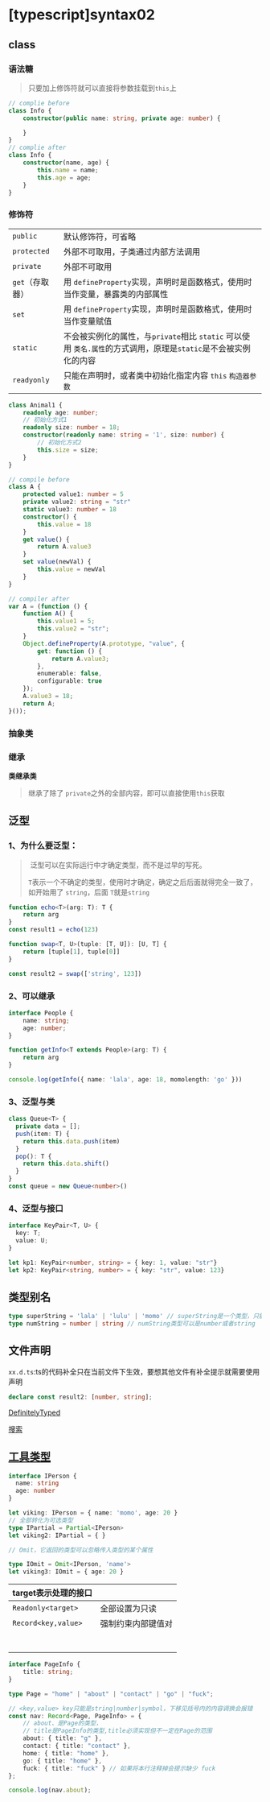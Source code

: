 # \[typescript\]syntax02

## class

### 语法糖

> 只要加上修饰符就可以直接将参数挂载到`this`上

```typescript
// complie before
class Info {
    constructor(public name: string, private age: number) {

    }
}
// complie after
class Info {
    constructor(name, age) {
        this.name = name;
        this.age = age;
    }
}
```

### 修饰符

|  |  |
| :--- | :--- |
| `public` | 默认修饰符，可省略 |
| `protected` | 外部不可取用，子类通过内部方法调用 |
| `private` | 外部不可取用 |
| `get`（存取器） | 用 `defineProperty`实现，声明时是函数格式，使用时当作变量，暴露类的内部属性 |
| `set` | 用 `defineProperty`实现，声明时是函数格式，使用时当作变量赋值 |
| `static` | 不会被实例化的属性，与`private`相比 `static` 可以使用 `类名.属性`的方式调用，原理是`static`是不会被实例化的内容 |
| `readyonly` | 只能在声明时，或者类中初始化指定内容  `this` `构造器参数` |

```typescript
class Animal1 {
    readonly age: number;
    // 初始化方式1
    readonly size: number = 18;
    constructor(readonly name: string = '1', size: number) {
        // 初始化方式2
        this.size = size;
    }
}
```



```typescript
// compile before
class A {
    protected value1: number = 5
    private value2: string = "str"
    static value3: number = 18
    constructor() {
        this.value = 18
    }
    get value() {
        return A.value3
    }
    set value(newVal) {
        this.value = newVal
    }
}

// compiler after
var A = (function () {
    function A() {
        this.value1 = 5;
        this.value2 = "str";
    }
    Object.defineProperty(A.prototype, "value", {
        get: function () {
            return A.value3;
        },
        enumerable: false,
        configurable: true
    });
    A.value3 = 18;
    return A;
}());
```



### 抽象类

### 继承

**类继承类**

> 继承了除了 `private`之外的全部内容，即可以直接使用`this`获取

## 泛型

### 1、为什么要泛型：

> ​	泛型可以在实际运行中才确定类型，而不是过早的写死。
>
> ​	`T`表示一个不确定的类型，使用时才确定，确定之后后面就得完全一致了，如开始用了 `string`，后面 `T`就是`string`

```typescript
function echo<T>(arg: T): T {
    return arg
}
const result1 = echo(123)

function swap<T, U>(tuple: [T, U]): [U, T] {
    return [tuple[1], tuple[0]]
}

const result2 = swap(['string', 123])
```

### 2、可以继承

```typescript
interface People {
    name: string;
    age: number;
}

function getInfo<T extends People>(arg: T) {
    return arg
}

console.log(getInfo({ name: 'lala', age: 18, momolength: 'go' }))
```

### 3、泛型与类

```typescript
class Queue<T> {
  private data = [];
  push(item: T) {
    return this.data.push(item)
  }
  pop(): T {
    return this.data.shift()
  }
}
const queue = new Queue<number>()
```

### 4、泛型与接口

```typescript
interface KeyPair<T, U> {
  key: T;
  value: U;
}

let kp1: KeyPair<number, string> = { key: 1, value: "str"}
let kp2: KeyPair<string, number> = { key: "str", value: 123}
```

## 类型别名

```typescript
type superString = 'lala' | 'lulu' | 'momo' // superString是一个类型，只能使用限制的字符串赋值
type numString = number | string // numString类型可以是number或者string
```



## 文件声明

`xx.d.ts`:ts的代码补全只在当前文件下生效，要想其他文件有补全提示就需要使用声明

```typescript
declare const result2: [number, string];
```

[DefinitelyTyped](https://github.com/DefinitelyTyped/DefinitelyTyped)

[搜索](https://www.typescriptlang.org/dt/search/)

## [工具类型](https://www.typescriptlang.org/docs/handbook/utility-types.html)

```typescript
interface IPerson {
  name: string
  age: number
}

let viking: IPerson = { name: 'momo', age: 20 }
// 全部转化为可选类型
type IPartial = Partial<IPerson>
let viking2: IPartial = { }

// Omit，它返回的类型可以忽略传入类型的某个属性

type IOmit = Omit<IPerson, 'name'>
let viking3: IOmit = { age: 20 }
```



| target表示处理的接口 |                    |
| -------------------- | ------------------ |
| `Readonly<target>`   | 全部设置为只读     |
| `Record<key,value>`  | 强制约束内部键值对 |
|                      |                    |
|                      |                    |
|                      |                    |
|                      |                    |
|                      |                    |
|                      |                    |
|                      |                    |

```typescript
interface PageInfo {
    title: string;
}

type Page = "home" | "about" | "contact" | "go" | "fuck";

// <key,value> key只能是string|number|symbol，下移见括号内的内容调换会报错
const nav: Record<Page, PageInfo> = {
    // about、是Page的类型，
    // title是PageInfo的类型,title必须实现但不一定在Page的范围
    about: { title: "g" },
    contact: { title: "contact" },
    home: { title: "home" },
    go: { title: "home" },
    fuck: { title: "fuck" } // 如果将本行注释掉会提示缺少 fuck
};

console.log(nav.about);
```

